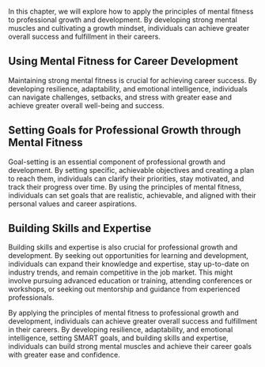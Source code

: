 
In this chapter, we will explore how to apply the principles of mental fitness to professional growth and development. By developing strong mental muscles and cultivating a growth mindset, individuals can achieve greater overall success and fulfillment in their careers.

Using Mental Fitness for Career Development
-------------------------------------------

Maintaining strong mental fitness is crucial for achieving career success. By developing resilience, adaptability, and emotional intelligence, individuals can navigate challenges, setbacks, and stress with greater ease and achieve greater overall well-being and success.

Setting Goals for Professional Growth through Mental Fitness
------------------------------------------------------------

Goal-setting is an essential component of professional growth and development. By setting specific, achievable objectives and creating a plan to reach them, individuals can clarify their priorities, stay motivated, and track their progress over time. By using the principles of mental fitness, individuals can set goals that are realistic, achievable, and aligned with their personal values and career aspirations.

Building Skills and Expertise
-----------------------------

Building skills and expertise is also crucial for professional growth and development. By seeking out opportunities for learning and development, individuals can expand their knowledge and expertise, stay up-to-date on industry trends, and remain competitive in the job market. This might involve pursuing advanced education or training, attending conferences or workshops, or seeking out mentorship and guidance from experienced professionals.

By applying the principles of mental fitness to professional growth and development, individuals can achieve greater overall success and fulfillment in their careers. By developing resilience, adaptability, and emotional intelligence, setting SMART goals, and building skills and expertise, individuals can build strong mental muscles and achieve their career goals with greater ease and confidence.
